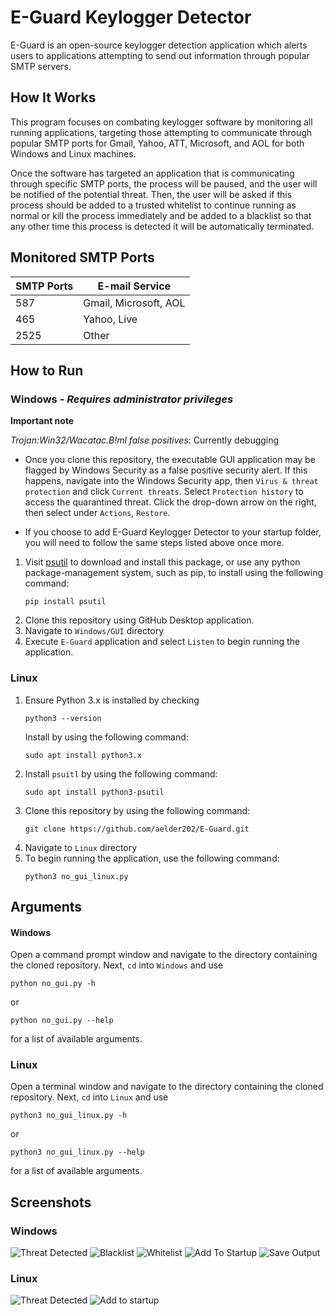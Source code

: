 # E-Guard Keylogger Detector
E-Guard is an open-source keylogger detection application which alerts users to applications attempting to send out 
information through popular SMTP servers.

## How It Works
This program focuses on combating keylogger software by monitoring all running applications, 
targeting those attempting to communicate through popular SMTP ports for Gmail, Yahoo, ATT, 
Microsoft, and AOL for both Windows and Linux machines. 

Once the software has targeted an application that is communicating through specific SMTP ports, 
the process will be paused, and the user will be notified of the potential threat. Then, the 
user will be asked if this process should be added to a trusted whitelist to continue running 
as normal or kill the process immediately and be added to a blacklist so that any other time this 
process is detected it will be automatically terminated.

## Monitored SMTP Ports
| **SMTP Ports** | **E-mail Service**    |
|----------------|-----------------------|
| 587            | Gmail, Microsoft, AOL |
| 465            | Yahoo, Live           |
| 2525           | Other                 |

## How to Run

### Windows - *Requires administrator privileges*


**Important note**

*Trojan:Win32/Wacatac.B!ml false positives*: Currently debugging

* Once you clone this repository, the executable GUI application may be flagged by Windows Security as a false positive security alert. If this happens, navigate into the Windows Security app, then ``Virus & threat protection`` and click ``Current threats``. Select ``Protection history`` to access the quarantined threat. Click the drop-down arrow on the right, then select under ``Actions``, ``Restore``.

* If you choose to add E-Guard Keylogger Detector to your startup folder, you will need to follow the same steps listed above once more.

1. Visit [psutil](https://pypi.org/project/psutil/) to download and install this package, or use any python   package-management system, such as pip, to install using the following command:
   ```
   pip install psutil
   ```
2. Clone this repository using GitHub Desktop application.
3. Navigate to `Windows/GUI` directory
4. Execute `E-Guard` application and select `Listen` to begin running the application.

### Linux
1. Ensure Python 3.x is installed by checking 
   ```
   python3 --version
   ```
   Install by using the following command:
   ```
   sudo apt install python3.x
   ```
2. Install ``psuitl`` by using the following command: 
   ```
   sudo apt install python3-psutil
   ```
3. Clone this repository by using the following command:
   ```
   git clone https://github.com/aelder202/E-Guard.git
   ```
4. Navigate to `Linux` directory
5. To begin running the application, use the following command:
   ```
   python3 no_gui_linux.py
   ```

## Arguments

#### Windows
Open a command prompt window and navigate to the directory containing the cloned repository. Next,
`cd` into `Windows` and use 
```
python no_gui.py -h
```
or
```
python no_gui.py --help
```
for a list of available arguments.

### Linux
Open a terminal window and navigate to the directory containing the cloned repository. Next,
`cd` into `Linux` and use
```
python3 no_gui_linux.py -h
```
or
```
python3 no_gui_linux.py --help
```
for a list of available arguments.

## Screenshots

### Windows
 ![Threat Detected](screenshots/gui_threat.png "Threat Detected")
 ![Blacklist](screenshots/gui_show_blacklist.png "Blacklist")
 ![Whitelist](screenshots/gui_show_whitelist.png "Whitelist")
 ![Add To Startup](screenshots/gui_startup.png "Add To Startup")
 ![Save Output](screenshots/gui_save_output.png "Save Output")

### Linux
 ![Threat Detected](screenshots/linux_threat.png "Threat Detected")
 ![Add to startup](screenshots/linux_startup.png "Add program to startup")
